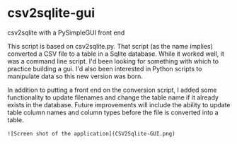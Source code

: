 # csv2sqlite-gui
csv2sqlite with a PySimpleGUI front end

This script is based on csv2sqlite.py. That script (as the name implies) converted a CSV file to a table in a Sqlite database. While it worked well, it was a command line script. I'd been looking for something with which to practice building a gui. I'd also been interested in Python scripts to manipulate data so this new version was born.

In addition to putting a front end on the conversion script, I added some functionality to update filenames and change the table name if it already exists in the database. Future improvements will include the ability to update table column names and column types before the file is converted into a table.

	![Screen shot of the application](CSV2Sqlite-GUI.png)
